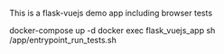 This is a flask-vuejs demo app including browser tests

docker-compose up -d
docker exec flask_vuejs_app sh /app/entrypoint_run_tests.sh
